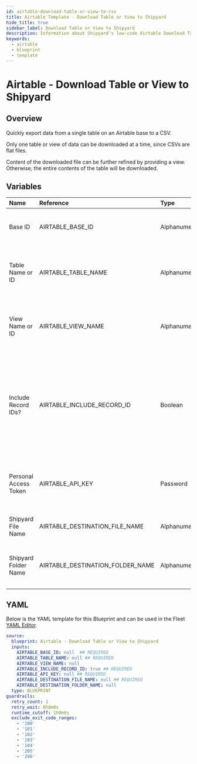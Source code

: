 ```yaml
---
id: airtable-download-table-or-view-to-csv
title: Airtable Template - Download Table or View to Shipyard
hide_title: true
sidebar_label: Download Table or View to Shipyard
description: Information about Shipyard's low-code Airtable Download Table or View to Shipyard blueprint. Quickly export your data from an Airtable Table or View. 
keywords:
  - airtable
  - blueprint
  - template
---
```


# Airtable - Download Table or View to Shipyard

## Overview

Quickly export data from a single table on an Airtable base to a CSV. 

Only one table or view of data can be downloaded at a time, since CSVs are flat files.

Content of the downloaded file can be further refined by providing a view. Otherwise, the entire contents of the table will be downloaded.


## Variables

| Name | Reference | Type | Required | Default | Options | Description             |
|:-----|:----------|:-----|:---------|:--------|:--------|:------------------------|
| Base ID | AIRTABLE_BASE_ID | Alphanumeric | :white_check_mark: | - | - | The ID of your Airtable base. Found in the URL of your base and starts with `app` |
| Table Name or ID | AIRTABLE_TABLE_NAME | Alphanumeric | :white_check_mark: | - | - | Can be the Name (case sensitive) or the ID of the table. The ID can be found in the URL and always starts with `tbl`. |
| View Name or ID | AIRTABLE_VIEW_NAME | Alphanumeric | :heavy_minus_sign: | - | - | Can be the Name (case sensitive) or the ID of the view. The ID can be found in the URL and always starts with `viw`. |
| Include Record IDs? | AIRTABLE_INCLUDE_RECORD_ID | Boolean | :white_check_mark: | `True` | - | If checked, an additional column named `airtable_record_ids` will be created in the CSV containing each row's unique Airtable Record ID. This is recommended if data ever needs to be reloaded back into Airtable in the future. |
| Personal Access Token | AIRTABLE_API_KEY | Password | :white_check_mark: | - | - | Personal Access Token associated with a user that has access to the specified Base, Table, and View listed. |
| Shipyard File Name | AIRTABLE_DESTINATION_FILE_NAME | Alphanumeric | :white_check_mark: | - | - | Name of file to be generated with the results. Should be `.csv` extension. |
| Shipyard Folder Name | AIRTABLE_DESTINATION_FOLDER_NAME | Alphanumeric | :heavy_minus_sign: | - | - | Folder where the file should be downloaded. Leaving blank will place the file in the home directory. |




## YAML

Below is the YAML template for this Blueprint and can be used in the
Fleet [YAML Editor](../../reference/fleets/yaml-editor.md).

```yaml
source:
  blueprint: Airtable - Download Table or View to Shipyard
  inputs:
    AIRTABLE_BASE_ID: null  ## REQUIRED
    AIRTABLE_TABLE_NAME: null ## REQUIRED
    AIRTABLE_VIEW_NAME: null
    AIRTABLE_INCLUDE_RECORD_ID: true ## REQUIRED
    AIRTABLE_API_KEY: null ## REQUIRED
    AIRTABLE_DESTINATION_FILE_NAME: null ## REQUIRED
    AIRTABLE_DESTINATION_FOLDER_NAME: null
  type: BLUEPRINT
guardrails:
  retry_count: 1
  retry_wait: 0h0m0s
  runtime_cutoff: 1h0m0s
  exclude_exit_code_ranges:
    - '100'
    - '101'
    - '102'
    - '103'
    - '104'
    - '205'
    - '206'
 ```


